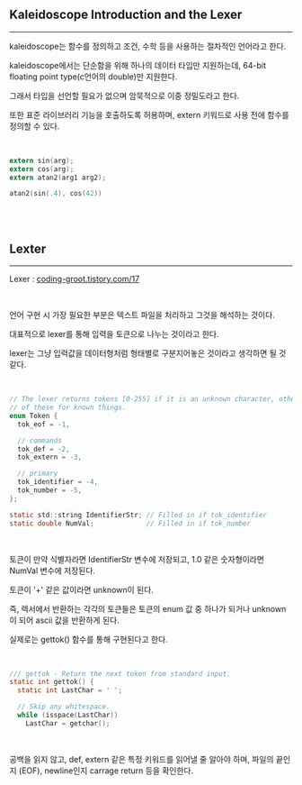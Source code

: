 ## Kaleidoscope Introduction and the Lexer
---

kaleidoscope는 함수를 정의하고 조건, 수학 등을 사용하는 절차적인 언어라고 한다.

kaleidoscope에서는 단순함을 위해 하나의 데이터 타입만 지원하는데, 64-bit floating point type(c언어의 double)만 지원한다.

그래서 타입을 선언할 필요가 없으며 암묵적으로 이중 정밀도라고 한다.

또한 표준 라이브러리 기능을 호출하도록 허용하며, extern 키워드로 사용 전에 함수를 정의할 수 있다.

<br>

```c
extern sin(arg);
extern cos(arg);
extern atan2(arg1 arg2);

atan2(sin(.4), cos(42))
```

<br><br>

## Lexter
---

Lexer : <a href="https://coding-groot.tistory.com/17">coding-groot.tistory.com/17</a>

<br>

언어 구현 시 가장 필요한 부분은 텍스트 파일을 처리하고 그것을 해석하는 것이다. 

대표적으로 lexer를 통해 입력을 토큰으로 나누는 것이라고 한다.

lexer는 그냥 입력값을 데이터형처럼 형태별로 구분지어놓은 것이라고 생각하면 될 것 같다.

<br>

```c
// The lexer returns tokens [0-255] if it is an unknown character, otherwise one
// of these for known things.
enum Token {
  tok_eof = -1,

  // commands
  tok_def = -2,
  tok_extern = -3,

  // primary
  tok_identifier = -4,
  tok_number = -5,
};

static std::string IdentifierStr; // Filled in if tok_identifier
static double NumVal;             // Filled in if tok_number
```

<br>

토큰이 만약 식별자라면 IdentifierStr 변수에 저장되고, 1.0 같은 숫자형이라면 NumVal 변수에 저장된다.

토큰이 '+' 같은 값이라면 unknown이 된다.

즉, 렉서에서 반환하는 각각의 토큰들은 토큰의 enum 값 중 하나가 되거나 unknown이 되어 ascii 값을 반환하게 된다.

실제로는 gettok() 함수를 통해 구현된다고 한다.

<br>

```c
/// gettok - Return the next token from standard input.
static int gettok() {
  static int LastChar = ' ';

  // Skip any whitespace.
  while (isspace(LastChar))
    LastChar = getchar();
```

<br>

공백을 읽지 않고, def, extern 같은 특정 키워드를 읽어낼 줄 알아야 하며, 파일의 끝인지 (EOF), newline인지 carrage return 등을 확인한다.
